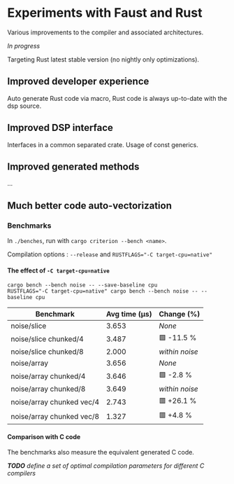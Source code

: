 # Experiments with Faust and Rust

Various improvements to the compiler and associated architectures.

*In progress*

Targeting Rust latest stable version (no nightly only optimizations).

## Improved developer experience

Auto generate Rust code via macro, Rust code is always up-to-date with the dsp source.

## Improved DSP interface

Interfaces in a common separated crate. Usage of const generics.

## Improved generated methods

...

## Much better code auto-vectorization

### Benchmarks

In `./benches`, run with `cargo criterion --bench <name>`.

Compilation options : `--release` and `RUSTFLAGS="-C target-cpu=native"`

#### The effect of `-C target-cpu=native`

```shell
cargo bench --bench noise -- --save-baseline cpu
RUSTFLAGS="-C target-cpu=native" cargo bench --bench noise -- --baseline cpu
```

| Benchmark                 | Avg time (µs) | Change (%)     |
|---------------------------|---------------|----------------|
| noise/slice               | 3.653         | *None*         |
| noise/slice chunked/4     | 3.487         | 🟩 -11.5 %     |
| noise/slice chunked/8     | 2.000         | *within noise* |
| noise/array               | 3.656         | *None*         |
| noise/array chunked/4     | 3.646         | 🟩 -2.8 %      |
| noise/array chunked/8     | 3.649         | *within noise* |
| noise/array chunked vec/4 | 2.743         | 🟥 +26.1 %     |
| noise/array chunked vec/8 | 1.327         | 🟥 +4.8 %      |

#### Comparison with C code

The benchmarks also measure the equivalent generated C code.

***TODO** define a set of optimal compilation parameters for different C compilers*
